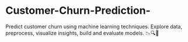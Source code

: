 # Customer-Churn-Prediction-
Predict customer churn using machine learning techniques. Explore data, preprocess, visualize insights, build and evaluate models.  📉🔍🚀
